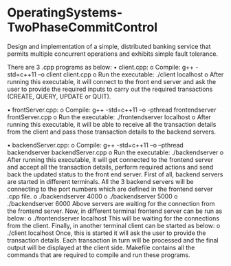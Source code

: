 # OperatingSystems-TwoPhaseCommitControl
Design and implementation of a simple, distributed banking service that permits multiple concurrent operations and exhibits simple fault tolerance.

There are 3 .cpp programs as below:
•	client.cpp: 
o	Compile: g++ -std=c++11 –o client client.cpp
o	Run the executable: ./client <portnumber> localhost
o	After running this executable, it will connect to the front end server and ask the user to provide the required inputs to carry out the required transactions (CREATE, QUERY, UPDATE or QUIT).

•	frontServer.cpp:
o	Compile: g++ -std=c++11 –o -pthread frontendserver frontServer.cpp
o	Run the executable: ./frontendserver <portnumber> localhost
o	After running this executable, it will be able to receive all the transaction details from the client and pass those transaction details to the backend servers.

•	backendServer.cpp:
o	Compile: g++ -std=c++11 –o –pthread backendserver backendServer.cpp
o	Run the executable: ./backendserver <portnumber>
o	After running this executable, it will get connected to the frontend server and accept all the transaction details, perform required actions and send back the updated status to the front end server.
First of all, backend servers are started in different terminals. All the 3 backend servers will be connecting to the port numbers which are defined in the frontend server .cpp file. 
o	./backendserver 4000
o	./backendserver 5000
o	./backendserver 6000
Above servers are waiting for the connection from the frontend server. Now, in different terminal frontend server can be run as below:
o	./frontendserver <portnumber> localhost
This will be waiting for the connections from the client.
Finally, in another terminal client can be started as below:
o	./client <portnumber> localhost
Once, this is started it will ask the user to provide the transaction details. Each transaction in turn will be processed and the final output will be displayed at the client side.
Makefile contains all the commands that are required to compile and run these programs.

